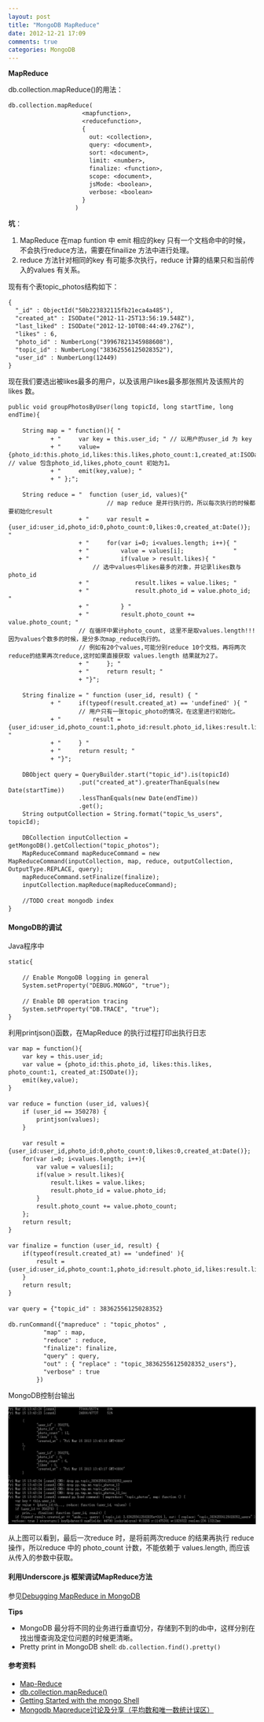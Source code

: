 ```yaml
---
layout: post
title: "MongoDB MapReduce"
date: 2012-12-21 17:09
comments: true
categories: MongoDB
---
```


**MapReduce**  

db.collection.mapReduce()的用法：

	db.collection.mapReduce(
                         <mapfunction>,
                         <reducefunction>,
                         {
                           out: <collection>,
                           query: <document>,
                           sort: <document>,
                           limit: <number>,
                           finalize: <function>,
                           scope: <document>,
                           jsMode: <boolean>,
                           verbose: <boolean>
                         }
                       )


**坑**：  
1. MapReduce 在map funtion 中 emit 相应的key 只有一个文档命中的时候，不会执行reduce方法，需要在finailize 方法中进行处理。  
2. reduce 方法针对相同的key 有可能多次执行，reduce 计算的结果只和当前传入的values 有关系。

现有有个表topic_photos结构如下：

	{
	  "_id" : ObjectId("50b223832115fb21eca4a485"),
	  "created_at" : ISODate("2012-11-25T13:56:19.548Z"),
	  "last_liked" : ISODate("2012-12-10T08:44:49.276Z"),
	  "likes" : 6,
	  "photo_id" : NumberLong("39967821345988608"),
	  "topic_id" : NumberLong("38362556125028352"),
	  "user_id" : NumberLong(12449)
	}

现在我们要选出被likes最多的用户，以及该用户likes最多那张照片及该照片的likes 数。

	public void groupPhotosByUser(long topicId, long startTime, long endTime){

		String map = " function(){ "
				+ "		var key = this.user_id; " // 以用户的user_id 为 key
				+ "		value={photo_id:this.photo_id,likes:this.likes,photo_count:1,created_at:ISODate()};" // value 包含photo_id,likes,photo_count 初始为1。
				+ "		emit(key,value); "
				+ "	};";

		String reduce = "  function (user_id, values){"
								// map reduce 是并行执行的，所以每次执行的时候都要初始化result
						+ "		var result = {user_id:user_id,photo_id:0,photo_count:0,likes:0,created_at:Date()}; "
						+ " 	for(var i=0; i<values.length; i++){ "
						+ " 		value = values[i];  			"
						+ "     	if(value > result.likes){ " 
							// 选中values中likes最多的对象，并记录likes数与 photo_id
					    + "             result.likes = value.likes; "
					    + "             result.photo_id = value.photo_id;  "
					    + "         } "
					    + "         result.photo_count += value.photo_count; "
						// 在循环中累计photo_count, 这里不是取values.length!!! 因为values个数多的时候，是分多次map_reduce执行的。
						// 例如有20个values,可能分别reduce 10个文档，再将两次reduce的结果再次reduce,这时如果直接获取 values.length 结果就为2了。
						+ " 	}; "
						+ "  	return result; "
						+ "}";

		String finalize = " function (user_id, result) { "
				+ "		if(typeof(result.created_at) == 'undefined' ){ " 
						// 用户只有一张topic_photo的情况，在这里进行初始化。
				+ "			result = {user_id:user_id,photo_count:1,photo_id:result.photo_id,likes:result.likes,created_at:ISODate()}; "
				+ "		} "
				+ "  	return result; "
				+ "}";

		DBObject query = QueryBuilder.start("topic_id").is(topicId)
						.put("created_at").greaterThanEquals(new Date(startTime))
						.lessThanEquals(new Date(endTime))
						.get();
		String outputCollection = String.format("topic_%s_users", topicId);

		DBCollection inputCollection = getMongoDB().getCollection("topic_photos");
		MapReduceCommand mapReduceCommand = new MapReduceCommand(inputCollection, map, reduce, outputCollection, OutputType.REPLACE, query);
		mapReduceCommand.setFinalize(finalize);
		inputCollection.mapReduce(mapReduceCommand);

		//TODO creat mongodb index
	}

#### MongoDB的调试

Java程序中

	static{

		// Enable MongoDB logging in general
		System.setProperty("DEBUG.MONGO", "true");

		// Enable DB operation tracing
		System.setProperty("DB.TRACE", "true");
	}	


利用printjson()函数，在MapReduce 的执行过程打印出执行日志

	var map = function(){
		var key = this.user_id;
		var value = {photo_id:this.photo_id, likes:this.likes, photo_count:1, created_at:ISODate()};
		emit(key,value);
	}
	
	var reduce = function (user_id, values){
		if (user_id == 350278) {
			printjson(values);
		}
	
		var result = {user_id:user_id,photo_id:0,photo_count:0,likes:0,created_at:Date()};
		for(var i=0; i<values.length; i++){
			var value = values[i];
			if(value > result.likes){
				result.likes = value.likes;
				result.photo_id = value.photo_id;
			}
			result.photo_count += value.photo_count;
		};
		return result;
	}
	
	var finalize = function (user_id, result) {
		if(typeof(result.created_at) == 'undefined' ){
			result = {user_id:user_id,photo_count:1,photo_id:result.photo_id,likes:result.likes,created_at:ISODate()};
		}
		return result;
	}
	
	var query = {"topic_id" : 38362556125028352}
	
	db.runCommand({"mapreduce" : "topic_photos" ,
			  "map" : map, 
			  "reduce" : reduce,
			  "finalize": finalize,
			  "query" : query,		   
			  "out" : { "replace" : "topic_38362556125028352_users"}, 
			  "verbose" : true
			})
	

MongoDB控制台输出

![](/pics/mongodb-map-reduce.jpg)

从上图可以看到，最后一次reduce 时，是将前两次reduce 的结果再执行 reduce 操作，所以reduce 中的 photo_count 计数，不能依赖于 values.length, 而应该从传入的参数中获取。

#### 利用Underscore.js 框架调试MapReduce方法
参见[Debugging MapReduce in MongoDB](http://gregorowicz.blogspot.com/2010/12/debugging-mapreduce-in-mongodb.html)


**Tips**

- MongoDB 最分将不同的业务进行垂直切分，存储到不到的db中，这样分别在找出慢查询及定位问题的时候更清晰。
- Pretty print in MongoDB shell:  <code>db.collection.find().pretty()</code>


#### 参考资料

- [Map-Reduce](http://docs.mongodb.org/manual/applications/map-reduce/)
- [db.collection.mapReduce()](http://docs.mongodb.org/manual/reference/method/db.collection.mapReduce/#db.collection.mapReduce)
- [Getting Started with the mongo Shell](http://docs.mongodb.org/manual/tutorial/getting-started-with-the-mongo-shell/)
- [Mongodb Mapreduce讨论及分享（平均数和唯一数统计误区）](http://www.oschina.net/question/105422_49646)

